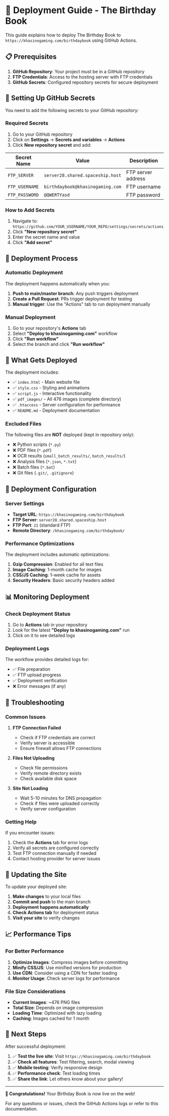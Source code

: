 # 🚀 Deployment Guide - The Birthday Book

This guide explains how to deploy The Birthday Book to `https://khasinogaming.com/birthdaybook` using GitHub Actions.

## 📋 Prerequisites

1. **GitHub Repository**: Your project must be in a GitHub repository
2. **FTP Credentials**: Access to the hosting server with FTP credentials
3. **GitHub Secrets**: Configured repository secrets for secure deployment

## 🔐 Setting Up GitHub Secrets

You need to add the following secrets to your GitHub repository:

### Required Secrets

1. Go to your GitHub repository
2. Click on **Settings** → **Secrets and variables** → **Actions**
3. Click **New repository secret** and add:

| Secret Name | Value | Description |
|-------------|-------|-------------|
| `FTP_SERVER` | `server28.shared.spaceship.host` | FTP server address |
| `FTP_USERNAME` | `birthdaybook@khasinogaming.com` | FTP username |
| `FTP_PASSWORD` | `@QWERTYasd` | FTP password |

### How to Add Secrets

1. Navigate to: `https://github.com/YOUR_USERNAME/YOUR_REPO/settings/secrets/actions`
2. Click **"New repository secret"**
3. Enter the secret name and value
4. Click **"Add secret"**

## 🚀 Deployment Process

### Automatic Deployment

The deployment happens automatically when you:

1. **Push to main/master branch**: Any push triggers deployment
2. **Create a Pull Request**: PRs trigger deployment for testing
3. **Manual trigger**: Use the "Actions" tab to run deployment manually

### Manual Deployment

1. Go to your repository's **Actions** tab
2. Select **"Deploy to khasinogaming.com"** workflow
3. Click **"Run workflow"**
4. Select the branch and click **"Run workflow"**

## 📁 What Gets Deployed

The deployment includes:

- ✅ `index.html` - Main website file
- ✅ `style.css` - Styling and animations
- ✅ `script.js` - Interactive functionality
- ✅ `pdf_images/` - All 476 images (complete directory)
- ✅ `.htaccess` - Server configuration for performance
- ✅ `README.md` - Deployment documentation

### Excluded Files

The following files are **NOT** deployed (kept in repository only):

- ❌ Python scripts (`*.py`)
- ❌ PDF files (`*.pdf`)
- ❌ OCR results (`small_batch_results/`, `batch_results/`)
- ❌ Analysis files (`*.json`, `*.txt`)
- ❌ Batch files (`*.bat`)
- ❌ Git files (`.git/`, `.gitignore`)

## 🔧 Deployment Configuration

### Server Settings

- **Target URL**: `https://khasinogaming.com/birthdaybook`
- **FTP Server**: `server28.shared.spaceship.host`
- **FTP Port**: `21` (standard FTP)
- **Remote Directory**: `/khasinogaming.com/birthdaybook/`

### Performance Optimizations

The deployment includes automatic optimizations:

1. **Gzip Compression**: Enabled for all text files
2. **Image Caching**: 1-month cache for images
3. **CSS/JS Caching**: 1-week cache for assets
4. **Security Headers**: Basic security headers added

## 📊 Monitoring Deployment

### Check Deployment Status

1. Go to **Actions** tab in your repository
2. Look for the latest **"Deploy to khasinogaming.com"** run
3. Click on it to see detailed logs

### Deployment Logs

The workflow provides detailed logs for:
- ✅ File preparation
- ✅ FTP upload progress
- ✅ Deployment verification
- ❌ Error messages (if any)

## 🐛 Troubleshooting

### Common Issues

1. **FTP Connection Failed**
   - Check if FTP credentials are correct
   - Verify server is accessible
   - Ensure firewall allows FTP connections

2. **Files Not Uploading**
   - Check file permissions
   - Verify remote directory exists
   - Check available disk space

3. **Site Not Loading**
   - Wait 5-10 minutes for DNS propagation
   - Check if files were uploaded correctly
   - Verify server configuration

### Getting Help

If you encounter issues:

1. Check the **Actions** tab for error logs
2. Verify all secrets are configured correctly
3. Test FTP connection manually if needed
4. Contact hosting provider for server issues

## 🔄 Updating the Site

To update your deployed site:

1. **Make changes** to your local files
2. **Commit and push** to the main branch
3. **Deployment happens automatically**
4. **Check Actions tab** for deployment status
5. **Visit your site** to verify changes

## 📈 Performance Tips

### For Better Performance

1. **Optimize Images**: Compress images before committing
2. **Minify CSS/JS**: Use minified versions for production
3. **Use CDN**: Consider using a CDN for faster loading
4. **Monitor Usage**: Check server logs for performance

### File Size Considerations

- **Current Images**: ~476 PNG files
- **Total Size**: Depends on image compression
- **Loading Time**: Optimized with lazy loading
- **Caching**: Images cached for 1 month

## 🎯 Next Steps

After successful deployment:

1. ✅ **Test the live site**: Visit `https://khasinogaming.com/birthdaybook`
2. ✅ **Check all features**: Test filtering, search, modal viewing
3. ✅ **Mobile testing**: Verify responsive design
4. ✅ **Performance check**: Test loading times
5. ✅ **Share the link**: Let others know about your gallery!

---

**🎉 Congratulations!** Your Birthday Book is now live on the web!

For any questions or issues, check the GitHub Actions logs or refer to this documentation.
